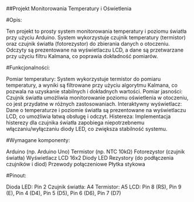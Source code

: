 ##Projekt Monitorowania Temperatury i Oświetlenia

#Opis:

Ten projekt to prosty system monitorowania temperatury i poziomu światła przy użyciu Arduino. System wykorzystuje czujnik temperatury (termistor) oraz czujnik światła (fotorezystor) do zbierania danych o otoczeniu. Odczyty są prezentowane na wyświetlaczu LCD, a dane są przetwarzane przy użyciu filtru Kalmana, co poprawia dokładność pomiarów.

#Funkcjonalności: 

Pomiar temperatury: System wykorzystuje termistor do pomiaru temperatury, a wyniki są filtrowane przy użyciu algorytmu Kalmana, co pozwala na uzyskanie stabilnych i dokładnych wartości.
Pomiar jasności: Czujnik światła umożliwia monitorowanie poziomu oświetlenia w otoczeniu, co jest przydatne w różnych zastosowaniach.
Interaktywny wyświetlacz: Dane o temperaturze i poziomie światła są prezentowane na wyświetlaczu LCD, co umożliwia łatwą obsługę i odczyt.
Histereza: Implementacja histerezy dla czujnika światła zapobiega niepotrzebnemu włączaniu/wyłączaniu diody LED, co zwiększa stabilność systemu.

#Wymagane komponenty:

Arduino (np. Arduino Uno)
Termistor (np. NTC 10kΩ)
Fotorezystor (czujnik światła)
Wyświetlacz LCD 16x2
Diody LED
Rezystory (do podłączenia czujników i diod)
Przewody połączeniowe
Płytka stykowa

#Pinout:

Dioda LED: Pin 2
Czujnik światła: A4
Termistor: A5
LCD: Pin 8 (RS), Pin 9 (E), Pin 4 (D4), Pin 5 (D5), Pin 6 (D6), Pin 7 (D7)
